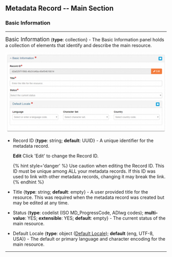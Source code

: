 ## Metadata Record -- Main Section
### Basic Information
---

<span class="md-panel" style="font-size: larger">Basic Information</span> <i class="fa fa-asterisk required" title="Required"> </i> {**type**: collection} - The <span class="md-panel">Basic Information</span> panel holds a collection of elements that identify and describe the main resource.

![Basic Information Panel](/assets/reference/edit-objects/main/basicInfo-main.png)

* <span class="md-element">Record ID</span> <i class="fa fa-asterisk required" title="Required"></i> {**type**: string; **default**: UUID} - A unique identifier for the metadata record. 

  <strong class="btn btn-warning btn-xs"> <i class="fa fa-pencil"> </i> Edit</strong> Click 'Edit' to change the <span class="md-panel">Record ID</span>.

  {% hint style='danger' %}
  Use caution when editing the <span class="md-element">Record ID</span>.  This ID must be unique among ALL your metadata records.  If this ID was used to link with other metadata records, changing it may break the link.
  {% endhint %}

* <span class="md-element">Title</span> <i class="fa fa-asterisk required" title="Required"> </i> {**type**: string; **default**: empty} - A user provided title for the resource.  This was required when the metadata record was created but may be edited at any time.

* <span class="md-element">Status</span> <i class="fa fa-asterisk required" title="Required"> </i> {**type**: codelist (ISO MD_ProgressCode, ADIwg codes); **multi-value**: YES; **extensible**: YES; **default**: empty} - The current status of the main resource.

* <span class="md-element">Default Locale</span> <i class="fa fa-asterisk required" title="Required"> </i> {**type**: object ([<span class="md-panel">Default Locale</span>](locale-panel.md)); **default** (eng, UTF-8, USA)} - The default or primary language and character encoding for the main resource. 

---
